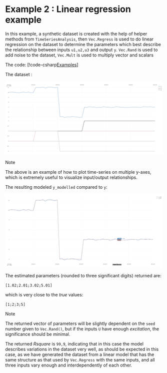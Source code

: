 # Example 2 : Linear regression example

In this example, a synthetic dataset is created with the help of helper methods from ``TimeSeriesAnalysis``, 
then ``Vec.Regress`` is used to do linear regression on the dataset to determine the parameters which 
best describe the relationship between inputs ``u1,u2,u3`` and output ``y``. 
``Vec.Rand`` is used to add noise to the dataset, ``Vec.Mult`` is used to multiply vector and scalars

The code:
[!code-csharp[Examples](../TimeSeriesAnalysis.Tests/Examples/GettingStarted.cs?name=ex_2)]

The dataset :

![Example 2 dataset](/images/ex2_linreg_data.png)

> [!Note]
> The above is an example of how to plot time-series on multiple y-axes, which is extremely useful to visualize 
> input/output relationships. 

The resulting modeled ``y_modelled`` compared to ``y``:

![Example 2 y](/images/ex2_linreg_y.png)

The estimated parameters (rounded to three significant digits) returned are:
```
[1.02;2.01;3.02;5.01]
```
which is very close to the *true* values:
```
[1;2;3;5]
```
> [!Note]
> The returned vector of parameters will be slightly dependent on the ``seed`` number given to ``Vec.Rand()``, but if the inputs ``U``
> have enough *excitation*, the significance should be minimal. 

The returned *Rsquare* is ``99,9``, indicating that in this case the model describes variations in the dataset very well, as should be expected in this case, 
as we have generated the dataset from a linear model that has the same structure as that used by ``Vec.Regress`` with the same inputs, and all three inputs vary enough
and interdependently of each other. 